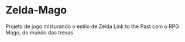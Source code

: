 # Zelda-Mago
Projeto de jogo misturando o estilo de Zelda Link to the Past com o RPG Mago, do mundo das trevas
